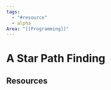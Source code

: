 ```yaml
---
tags:
  - "#resource"
  - alpha
Area: "[[Programming]]"
---
```


# A Star Path Finding


## Resources
